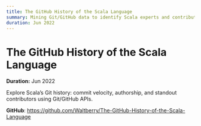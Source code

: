 ```yaml
---
title: The GitHub History of the Scala Language
summary: Mining Git/GitHub data to identify Scala experts and contribution history.
duration: Jun 2022
---
```


# The GitHub History of the Scala Language

**Duration:** Jun 2022

Explore Scala’s Git history: commit velocity, authorship, and standout contributors using Git/GitHub APIs.

**GitHub**: <https://github.com/Waltberry/The-GitHub-History-of-the-Scala-Language>

